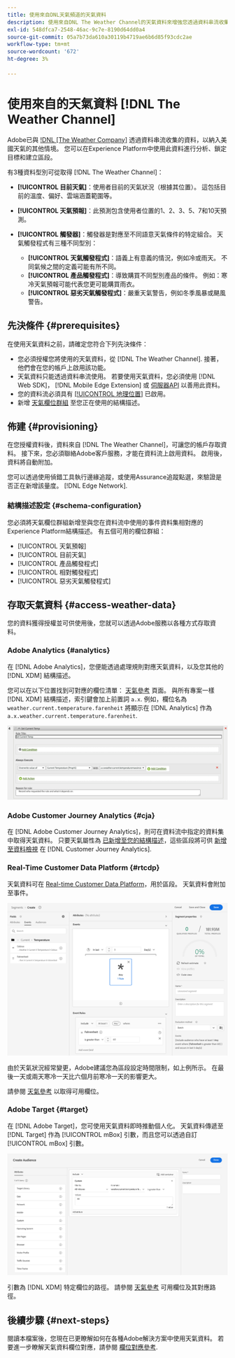 ```yaml
---
title: 使用來自DNL天氣頻道的天氣資料
description: 使用來自DNL The Weather Channel的天氣資料來增強您透過資料串流收集的資料。
exl-id: 548dfca7-2548-46ac-9c7e-8190d64dd0a4
source-git-commit: 05a7b73da610a30119b4719ae6b6d85f93cdc2ae
workflow-type: tm+mt
source-wordcount: '672'
ht-degree: 3%

---
```


# 使用來自的天氣資料 [!DNL The Weather Channel]

Adobe已與 [!DNL [The Weather Company]](https://www.ibm.com/weather) 透過資料串流收集的資料，以納入美國天氣的其他情境。 您可以在Experience Platform中使用此資料進行分析、鎖定目標和建立區段。

有3種資料型別可從取得 [!DNL The Weather Channel]：

* **[!UICONTROL 目前天氣]**：使用者目前的天氣狀況（根據其位置）。 這包括目前的溫度、偏好、雲端涵蓋範圍等。
* **[!UICONTROL 天氣預報]**：此預測包含使用者位置的1、2、3、5、7和10天預測。
* **[!UICONTROL 觸發器]**：觸發器是對應至不同語意天氣條件的特定組合。 天氣觸發程式有三種不同型別：

   * **[!UICONTROL 天氣觸發程式]**：語義上有意義的情況，例如冷或雨天。 不同氣候之間的定義可能有所不同。
   * **[!UICONTROL 產品觸發程式]**：導致購買不同型別產品的條件。 例如：寒冷天氣預報可能代表您更可能購買雨衣。
   * **[!UICONTROL 惡劣天氣觸發程式]**：嚴重天氣警告，例如冬季風暴或颶風警告。

## 先決條件 {#prerequisites}

在使用天氣資料之前，請確定您符合下列先決條件：

* 您必須授權您將使用的天氣資料，從 [!DNL The Weather Channel]. 接著，他們會在您的帳戶上啟用該功能。
* 天氣資料只能透過資料串流使用。 若要使用天氣資料，您必須使用 [!DNL Web SDK]， [!DNL Mobile Edge Extension] 或 [伺服器API](../../../server-api/overview.md) 以善用此資料。
* 您的資料流必須具有 [[!UICONTROL 地理位置]](../configure.md#advanced-options) 已啟用。
* 新增 [天氣欄位群組](#schema-configuration) 至您正在使用的結構描述。

## 佈建 {#provisioning}

在您授權資料後，資料來自 [!DNL The Weather Channel]，可讓您的帳戶存取資料。 接下來，您必須聯絡Adobe客戶服務，才能在資料流上啟用資料。 啟用後，資料將自動附加。

您可以透過使用偵錯工具執行邊緣追蹤，或使用Assurance追蹤點選，來驗證是否正在新增該量度。 [!DNL Edge Network].

### 結構描述設定 {#schema-configuration}

您必須將天氣欄位群組新增至與您在資料流中使用的事件資料集相對應的Experience Platform結構描述。 有五個可用的欄位群組：

* [!UICONTROL 天氣預報]
* [!UICONTROL 目前天氣]
* [!UICONTROL 產品觸發程式]
* [!UICONTROL 相對觸發程式]
* [!UICONTROL 惡劣天氣觸發程式]

## 存取天氣資料 {#access-weather-data}

您的資料獲得授權並可供使用後，您就可以透過Adobe服務以各種方式存取資料。

### Adobe Analytics {#analytics}

在 [!DNL Adobe Analytics]，您便能透過處理規則對應天氣資料，以及您其他的 [!DNL XDM] 結構描述。

您可以在以下位置找到可對應的欄位清單： [天氣參考](weather-reference.md) 頁面。 與所有專案一樣 [!DNL XDM] 結構描述，索引鍵會加上前置詞 `a.x`. 例如，欄位名為 `weather.current.temperature.farenheit` 將顯示在 [!DNL Analytics] 作為 `a.x.weather.current.temperature.farenheit`.

![處理規則介面](../../assets/datastreams/data-enrichment/weather/processing-rules.png)

### Adobe Customer Journey Analytics {#cja}

在 [!DNL Adobe Customer Journey Analytics]，則可在資料流中指定的資料集中取得天氣資料。 只要天氣屬性為 [已新增至您的結構描述](#prerequisites-prerequisites)，這些區段將可供 [新增至資料檢視](https://experienceleague.adobe.com/docs/analytics-platform/using/cja-dataviews/create-dataview.html) 在 [!DNL Customer Journey Analytics].

### Real-Time Customer Data Platform {#rtcdp}

天氣資料可在 [Real-time Customer Data Platform](../../../rtcdp/overview.md)，用於區段。 天氣資料會附加至事件。

![顯示天氣事件的區段產生器](../../assets/datastreams/data-enrichment/weather/schema-builder.png)

由於天氣狀況經常變更，Adobe建議您為區段設定時間限制，如上例所示。 在最後一天或兩天寒冷一天比六個月前寒冷一天的影響更大。

請參閱 [天氣參考](weather-reference.md) 以取得可用欄位。

### Adobe Target {#target}

在 [!DNL Adobe Target]，您可使用天氣資料即時推動個人化。 天氣資料傳遞至 [!DNL Target] 作為 [!UICONTROL mBox] 引數，而且您可以透過自訂 [!UICONTROL mBox] 引數。

![Target對象產生器](../../assets/datastreams/data-enrichment/weather/target-audience-builder.png)

引數為 [!DNL XDM] 特定欄位的路徑。 請參閱 [天氣參考](weather-reference.md) 可用欄位及其對應路徑。

## 後續步驟 {#next-steps}

閱讀本檔案後，您現在已更瞭解如何在各種Adobe解決方案中使用天氣資料。 若要進一步瞭解天氣資料欄位對應，請參閱 [欄位對應參考](weather-reference.md).
